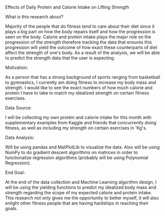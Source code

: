 Effects of Daily Protein and Calorie Intake on Lifting Strength

What is this research about?

Majority of the people that do fitness tend to care about their diet since it plays a big part on how the body repairs itself and how the progression is seen on the body. Calorie and protein intake plays the major role on the progression of the strength therefore tracking the data that ensures this progression will yield the outcome of how exact these counterparts of diet affect the strength of one's body. As a result of the analysis, we will be able to predict the strength data that the user is expecting.

Motivation:

As a person that has a strong background of sports ranging from basketball to gymnastics, I currently am doing fitness to increase my body mass and strength. I would like to see the exact numbers of how much calorie and protein I have to take to match my idealized strength on certain fitness exercises.

Data Source:

I will be collecting my own protein and calorie intake for this month with supplementary examples from Kaggle and friends that concurrently doing fitness, as well as including my strength on certain exercises in 'Kg's.

Data Analysis:

Will be using pandas and MatPlotLib to visualize the data. Also will be using NumPy to do gradient descent algorithms on matrices in order to functionalize regression algorithms (probably will be using Polynomial Regression).

End Goal:

At the end of the data collection and Machine Learning algorithm design, I will be using the yielding functions to predict my idealized body mass and strength regarding the scope of my expected calorie and protein intake.
This research not only gives me the opportunity to better myself, it will also enlight other fitness people that are having hardships in reaching their goals.